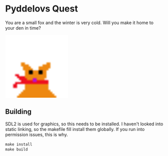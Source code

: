 # Pyddelovs Quest
You are a small fox and the winter is very cold. Will you make it home to your den in time?

<img src="./assets/pyddelov.png" width="200"/>



## Building
SDL2 is used for graphics, so this needs to be installed. I haven't looked into static linking, so the makefile fill install them globally. If you run into permission issues, this is why.

```
make install
make build

```